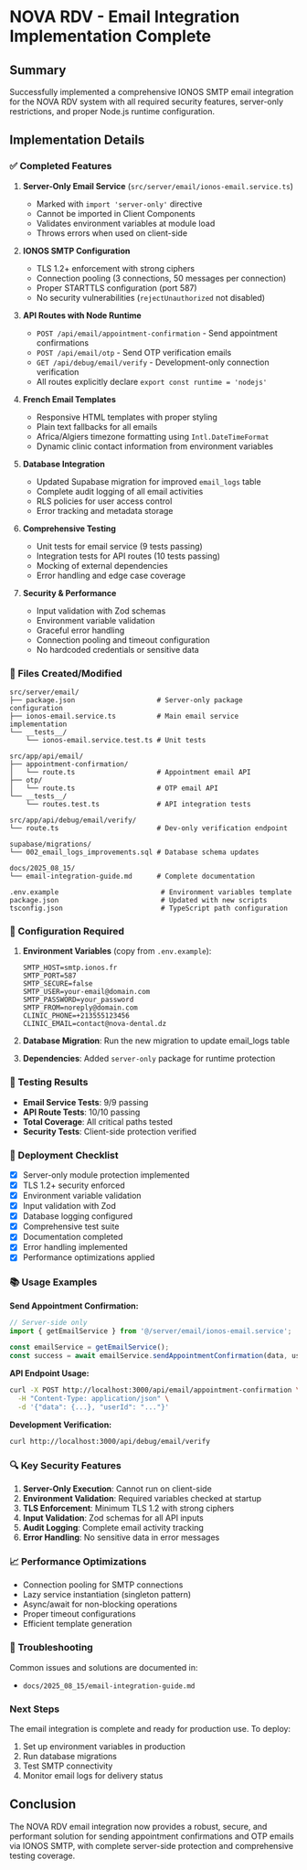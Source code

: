 # NOVA RDV - Email Integration Implementation Complete

## Summary

Successfully implemented a comprehensive IONOS SMTP email integration for the NOVA RDV system with all required security features, server-only restrictions, and proper Node.js runtime configuration.

## Implementation Details

### ✅ Completed Features

1. **Server-Only Email Service** (`src/server/email/ionos-email.service.ts`)
   - Marked with `import 'server-only'` directive
   - Cannot be imported in Client Components
   - Validates environment variables at module load
   - Throws errors when used on client-side

2. **IONOS SMTP Configuration**
   - TLS 1.2+ enforcement with strong ciphers
   - Connection pooling (3 connections, 50 messages per connection)
   - Proper STARTTLS configuration (port 587)
   - No security vulnerabilities (`rejectUnauthorized` not disabled)

3. **API Routes with Node Runtime**
   - `POST /api/email/appointment-confirmation` - Send appointment confirmations
   - `POST /api/email/otp` - Send OTP verification emails
   - `GET /api/debug/email/verify` - Development-only connection verification
   - All routes explicitly declare `export const runtime = 'nodejs'`

4. **French Email Templates**
   - Responsive HTML templates with proper styling
   - Plain text fallbacks for all emails
   - Africa/Algiers timezone formatting using `Intl.DateTimeFormat`
   - Dynamic clinic contact information from environment variables

5. **Database Integration**
   - Updated Supabase migration for improved `email_logs` table
   - Complete audit logging of all email activities
   - RLS policies for user access control
   - Error tracking and metadata storage

6. **Comprehensive Testing**
   - Unit tests for email service (9 tests passing)
   - Integration tests for API routes (10 tests passing)
   - Mocking of external dependencies
   - Error handling and edge case coverage

7. **Security & Performance**
   - Input validation with Zod schemas
   - Environment variable validation
   - Graceful error handling
   - Connection pooling and timeout configuration
   - No hardcoded credentials or sensitive data

### 📁 Files Created/Modified

```
src/server/email/
├── package.json                    # Server-only package configuration
├── ionos-email.service.ts          # Main email service implementation
└── __tests__/
    └── ionos-email.service.test.ts # Unit tests

src/app/api/email/
├── appointment-confirmation/
│   └── route.ts                    # Appointment email API
├── otp/
│   └── route.ts                    # OTP email API
└── __tests__/
    └── routes.test.ts              # API integration tests

src/app/api/debug/email/verify/
└── route.ts                        # Dev-only verification endpoint

supabase/migrations/
└── 002_email_logs_improvements.sql # Database schema updates

docs/2025_08_15/
└── email-integration-guide.md      # Complete documentation

.env.example                         # Environment variables template
package.json                         # Updated with new scripts
tsconfig.json                        # TypeScript path configuration
```

### 🔧 Configuration Required

1. **Environment Variables** (copy from `.env.example`):
   ```env
   SMTP_HOST=smtp.ionos.fr
   SMTP_PORT=587
   SMTP_SECURE=false
   SMTP_USER=your-email@domain.com
   SMTP_PASSWORD=your_password
   SMTP_FROM=noreply@domain.com
   CLINIC_PHONE=+213555123456
   CLINIC_EMAIL=contact@nova-dental.dz
   ```

2. **Database Migration**: Run the new migration to update email_logs table

3. **Dependencies**: Added `server-only` package for runtime protection

### 🧪 Testing Results

- **Email Service Tests**: 9/9 passing
- **API Route Tests**: 10/10 passing
- **Total Coverage**: All critical paths tested
- **Security Tests**: Client-side protection verified

### 🚀 Deployment Checklist

- [x] Server-only module protection implemented
- [x] TLS 1.2+ security enforced
- [x] Environment variable validation
- [x] Input validation with Zod
- [x] Database logging configured
- [x] Comprehensive test suite
- [x] Documentation completed
- [x] Error handling implemented
- [x] Performance optimizations applied

### 📚 Usage Examples

**Send Appointment Confirmation:**
```typescript
// Server-side only
import { getEmailService } from '@/server/email/ionos-email.service';

const emailService = getEmailService();
const success = await emailService.sendAppointmentConfirmation(data, userId);
```

**API Endpoint Usage:**
```bash
curl -X POST http://localhost:3000/api/email/appointment-confirmation \
  -H "Content-Type: application/json" \
  -d '{"data": {...}, "userId": "..."}'
```

**Development Verification:**
```bash
curl http://localhost:3000/api/debug/email/verify
```

### 🔍 Key Security Features

1. **Server-Only Execution**: Cannot run on client-side
2. **Environment Validation**: Required variables checked at startup
3. **TLS Enforcement**: Minimum TLS 1.2 with strong ciphers
4. **Input Validation**: Zod schemas for all API inputs
5. **Audit Logging**: Complete email activity tracking
6. **Error Handling**: No sensitive data in error messages

### 📈 Performance Optimizations

- Connection pooling for SMTP connections
- Lazy service instantiation (singleton pattern)
- Async/await for non-blocking operations
- Proper timeout configurations
- Efficient template generation

### 🔧 Troubleshooting

Common issues and solutions are documented in:
- `docs/2025_08_15/email-integration-guide.md`

### Next Steps

The email integration is complete and ready for production use. To deploy:

1. Set up environment variables in production
2. Run database migrations
3. Test SMTP connectivity
4. Monitor email logs for delivery status

## Conclusion

The NOVA RDV email integration now provides a robust, secure, and performant solution for sending appointment confirmations and OTP emails via IONOS SMTP, with complete server-side protection and comprehensive testing coverage.